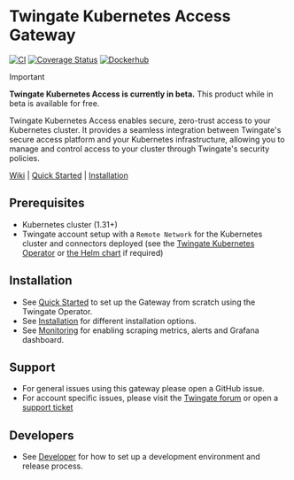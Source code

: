 # Twingate Kubernetes Access Gateway

[![CI](https://github.com/Twingate/kubernetes-access-gateway/actions/workflows/ci.yaml/badge.svg?branch=master)](https://github.com/Twingate/kubernetes-access-gateway/actions/workflows/ci.yaml)
[![Coverage Status](https://coveralls.io/repos/github/Twingate/kubernetes-access-gateway/badge.svg?branch=master&t=iFagz6)](https://coveralls.io/github/Twingate/kubernetes-access-gateway?branch=master)
[![Dockerhub](https://img.shields.io/badge/dockerhub-images-info.svg?logo=Docker)](https://hub.docker.com/r/twingate/kubernetes-access-gateway)

> [!IMPORTANT]
> **Twingate Kubernetes Access is currently in beta.** This product while in beta is available for free.

Twingate Kubernetes Access enables secure, zero-trust access to your Kubernetes cluster. It provides a seamless integration between Twingate's secure access platform and your Kubernetes infrastructure, allowing you to manage and control access to your cluster through Twingate's security policies.

[Wiki][1]  |  [Quick Started][2]  |  [Installation][3]

[1]: https://github.com/Twingate/kubernetes-access-gateway/wiki
[2]: https://github.com/Twingate/kubernetes-access-gateway/wiki/Quick-Start-Guide
[3]: https://github.com/Twingate/kubernetes-access-gateway/wiki/Installation

## Prerequisites

- Kubernetes cluster (1.31+)
- Twingate account setup with a `Remote Network` for the Kubernetes cluster and
 connectors deployed (see the [Twingate Kubernetes Operator](https://github.com/Twingate/kubernetes-operator) or [the Helm chart](https://github.com/Twingate/helm-charts)
 if required)

## Installation

- See [Quick Started](https://github.com/Twingate/kubernetes-access-gateway/wiki/Quick-Start-Guide) to set up the Gateway from scratch using the Twingate Operator.
- See [Installation](https://github.com/Twingate/kubernetes-access-gateway/wiki/Installation) for different installation options.
- See [Monitoring](https://github.com/Twingate/kubernetes-access-gateway/wiki/Monitoring) for enabling scraping metrics, alerts and Grafana dashboard.

## Support

- For general issues using this gateway please open a GitHub issue.
- For account specific issues, please visit the [Twingate forum](https://forum.twingate.com/)
 or open a [support ticket](https://help.twingate.com/)

## Developers

- See [Developer](https://github.com/Twingate/kubernetes-access-gateway/wiki/Developers) for how to set up a development environment and release process.
